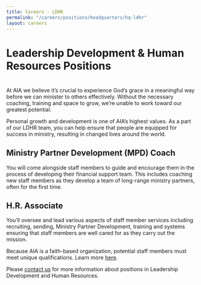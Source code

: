 ```yaml
---
title: Careers - LDHR
permalink: "/careers/positions/headquarters/hq-ldhr"
layout: careers
---
```


<h1 class="p1">Leadership Development &amp; Human Resources Positions</h1><h1 class="p2"></h1><p class="p2"></p><p class="p3">At AIA we believe it&rsquo;s crucial to experience God&rsquo;s grace in a meaningful way before we can minister to others effectively. Without the necessary coaching, training and space to grow, we&rsquo;re unable to work toward our greatest potential.</p><p class="p2"></p><p class="p2"></p><p class="p3">Personal growth and development is one of AIA&rsquo;s highest values. As a part of our LDHR team, you can help ensure that people are equipped for success in ministry, resulting in changed lives around the world.</p><p class="p2"></p><p class="p2"></p><h2 class="p4"><span class="s1">Ministry Partner Development (MPD) Coach</span></h2><p class="p4">You will come alongside staff members to guide and encourage them in the process of developing their financial support team. This includes coaching new staff members as they develop a team of long-range ministry partners, often for the first time.&nbsp;</p><p class="p2"></p><p class="p2"></p><h2 class="p3">H.R. Associate</h2><p class="p4">You&rsquo;ll oversee and lead various aspects of staff member services including recruiting, sending, Ministry Partner Development, training and systems ensuring that staff members are well cared for as they carry out the mission.&nbsp;</p><p class="p2"></p><p class="p5">Because AIA is a faith-based organization, potential staff members must meet unique qualifications. Learn more <a href="careers/qualifications"><span class="s3">here</span></a>.&nbsp;</p><p class="p6"></p><p class="p3">Please <a href="mailto:recruiting@athletesinaction.org">contact us</a><span class="s5"> </span>for more information about positions in Leadership Development and Human Resources.</p><p class="p2"></p><p class="p4">&nbsp;</p>